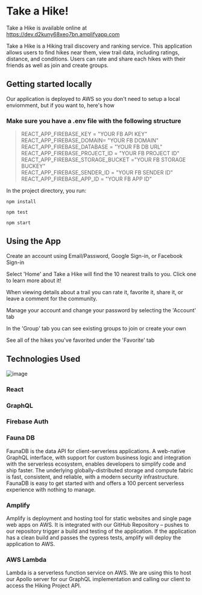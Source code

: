 # Take a Hike!

Take a Hike is available online at https://dev.d2kuny68xeo7bn.amplifyapp.com

Take a Hike is a Hiking trail discovery and ranking service. This application allows users to find hikes near them, view trail data, including ratings, distance, and conditions. Users can rate and share each hikes with their friends as well as join and create groups.

## Getting started locally

Our application is deployed to AWS so you don't need to setup a local enviornment, but if you want to, here's how

### Make sure you have a .env file with the following structure

> REACT_APP_FIREBASE_KEY = "YOUR FB API KEY"  
>  REACT_APP_FIREBASE_DOMAIN= "YOUR FB DOMAIN"  
>  REACT_APP_FIREBASE_DATABASE = "YOUR FB DB URL"  
>  REACT_APP_FIREBASE_PROJECT_ID = "YOUR FB PROJECT ID"  
>  REACT_APP_FIREBASE_STORAGE_BUCKET ="YOUR FB STORAGE BUCKEY"  
>  REACT_APP_FIREBASE_SENDER_ID = "YOUR FB SENDER ID"  
>  REACT_APP_FIREBASE_APP_ID = "YOUR FB APP ID"

In the project directory, you run:

`npm install`

`npm test`

`npm start`

## Using the App

Create an account using Email/Password, Google Sign-in, or Facebook Sign-in

Select 'Home' and Take a Hike will find the 10 nearest trails to you. Click one to learn more about it!

When viewing details about a trail you can rate it, favorite it, share it, or leave a comment for the community.

Manage your account and change your password by selecting the 'Account' tab

In the 'Group' tab you can see existing groups to join or create your own

See all of the hikes you've favorited under the 'Favorite' tab

## Technologies Used

![image](https://drive.google.com/uc?export=view&id=1GrTrUOyPD418hcscVUNZ1bgOxZOMW4aA)

### React

### GraphQL

### Firebase Auth

### Fauna DB
FaunaDB is the data API for client-serverless applications. A web-native GraphQL interface, with support for custom business logic and integration with the serverless ecosystem, enables developers to simplify code and ship faster. The underlying globally-distributed storage and compute fabric is fast, consistent, and reliable, with a modern security infrastructure. FaunaDB is easy to get started with and offers a 100 percent serverless experience with nothing to manage.

### Amplify
Amplify is deployment and hosting tool for static websites and single page web apps on AWS. It is integrated with our GitHub Repository – pushes to our repository trigger a build and testing of the application. If the application has a clean build and passes the cypress tests, amplify will deploy the application to AWS.
 
### AWS Lambda
Lambda is a serverless function service on AWS. We are using this to host our Apollo server for our GraphQL implementation and calling our client to access the Hiking Project API. 

